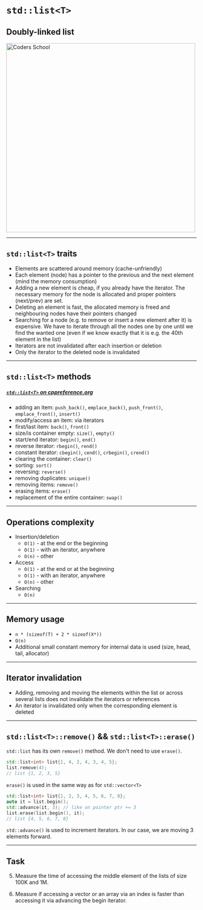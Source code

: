 <!-- .slide: data-background="#111111" -->

# `std::list<T>`

## Doubly-linked list

<a href="https://coders.school">
    <img width="500" src="../img/coders_school_logo.png" alt="Coders School" class="plain">
</a>

___

## `std::list<T>` traits

* <!-- .element: class="fragment fade-in" --> Elements are scattered around memory (cache-unfriendly)
* <!-- .element: class="fragment fade-in" --> Each element (node) has a pointer to the previous and the next element (mind the memory consumption)
* <!-- .element:  class="fragment fade-in" --> Adding a new element is cheap, if you already have the iterator. The necessary memory for the node is allocated and proper pointers (next/prev) are set.
* <!-- .element: class="fragment fade-in" --> Deleting an element is fast, the allocated memory is freed and neighbouring nodes have their pointers changed
* <!-- .element: class="fragment fade-in" --> Searching for a node (e.g. to remove or insert a new element after it) is expensive. We have to iterate through all the nodes one by one until we find the wanted one (even if we know exactly that it is e.g. the 40th element in the list)
* <!-- .element: class="fragment fade-in" --> Iterators are not invalidated after each insertion or deletion
* <!-- .element: class="fragment fade-in" --> Only the iterator to the deleted node is invalidated

___
<!-- .element: style="font-size: 0.9em" -->

## `std::list<T>` methods

##### [`std::list<T>` on cppreference.org](https://en.cppreference.com/w/cpp/container/list)

* <!-- .element: class="fragment fade-in" --> adding an item: <code>push_back()</code>, <code>emplace_back()</code>, <code class="fragment highlight-green">push_front()</code>, <code class="fragment highlight-green">emplace_front()</code>, <code>insert()</code>
* <!-- .element: class="fragment fade-in" --> modify/access an item: <span class="fragment highlight-red">via iterators</span>
* <!-- .element: class="fragment fade-in" --> first/last item: <code>back()</code>, <code>front()</code>
* <!-- .element: class="fragment fade-in" --> size/is container empty: <code>size()</code>, <code>empty()</code>
* <!-- .element: class="fragment fade-in" --> start/end iterator: <code>begin()</code>, <code>end()</code>
* <!-- .element: class="fragment fade-in" --> reverse iterator: <code>rbegin()</code>, <code>rend()</code>
* <!-- .element: class="fragment fade-in" --> constant iterator: <code>cbegin()</code>, <code>cend()</code>, <code>crbegin()</code>, <code>crend()</code>
* <!-- .element: class="fragment fade-in" --> clearing the container: <code>clear()</code>
* <!-- .element: class="fragment fade-in" --> sorting: <code class="fragment highlight-green">sort()</code>
* <!-- .element: class="fragment fade-in" --> reversing: <code class="fragment highlight-green">reverse()</code>
* <!-- .element: class="fragment fade-in" --> removing duplicates: <code class="fragment highlight-green">unique()</code>
* <!-- .element: class="fragment fade-in" --> removing items: <code>remove()</code>
* <!-- .element: class="fragment fade-in" --> erasing items: <code>erase()</code>
* <!-- .element: class="fragment fade-in" --> replacement of the entire container: <code>swap()</code>

___

## Operations complexity

* <!-- .element: class="fragment fade-in" --> Insertion/deletion
  * <!-- .element: class="fragment fade-in" --> <code>O(1)</code> - at the end or the beginning
  * <!-- .element: class="fragment fade-in" --> <code>O(1)</code> - with an iterator, anywhere
  * <!-- .element: class="fragment fade-in" --> <code>O(n)</code> - other
* <!-- .element: class="fragment fade-in" --> Access
  * <!-- .element: class="fragment fade-in" --> <code>O(1)</code> - at the end or at the beginning
  * <!-- .element: class="fragment fade-in" --> <code>O(1)</code> - with an iterator, anywhere
  * <!-- .element: class="fragment fade-in" --> <code>O(n)</code> - other
* <!-- .element: class="fragment fade-in" --> Searching
  * <!-- .element: class="fragment fade-in" --> <code>O(n)</code>

___

## Memory usage

* <!-- .element: class="fragment fade-in" --> <code>n * (sizeof(T) + 2 * sizeof(X*))</code>
* <!-- .element: class="fragment fade-in" --> <code>O(n)</code>
* <!-- .element: class="fragment fade-in" --> Additional small constant memory for internal data is used (size, head, tail, allocator)

___

## Iterator invalidation

* <!-- .element: class="fragment fade-in" --> Adding, removing and moving the elements within the list or across several lists does not invalidate the iterators or references
* <!-- .element: class="fragment fade-in" --> An iterator is invalidated only when the corresponding element is deleted

___

## `std::list<T>::remove()` && `std::list<T>::erase()`

`std::list` has its own `remove()` method. We don't need to use `erase()`.
<!-- .element: class="fragment fade-in" -->

```cpp []
std::list<int> list{1, 4, 2, 4, 3, 4, 5};
list.remove(4);
// list {1, 2, 3, 5}
```
<!-- .element: class="fragment fade-in" -->

`erase()` is used in the same way as for `std::vector<T>`
<!-- .element: class="fragment fade-in" -->

```cpp []
std::list<int> list{1, 2, 3, 4, 5, 6, 7, 8};
auto it = list.begin();
std::advance(it, 3); // like on pointer ptr += 3
list.erase(list.begin(), it);
// list {4, 5, 6, 7, 8}
```
<!-- .element: class="fragment fade-in" -->

`std::advance()` is used to increment iterators. In our case, we are moving 3 elements forward.
<!-- .element: class="fragment fade-in" -->

___

## Task

5. Measure the time of accessing the middle element of the lists of size 100K and 1M.

6. Measure if accessing a vector or an array via an index is faster than accessing it via advancing the begin iterator.
